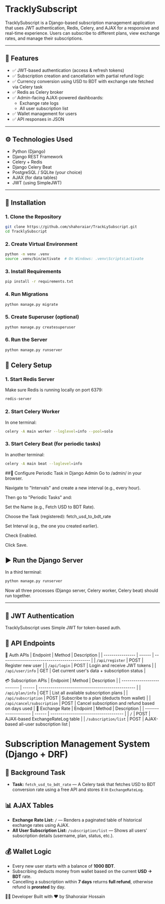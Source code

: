 # TracklySubscript

TracklySubscript is a Django-based subscription management application that uses JWT authentication, Redis, Celery, and AJAX for a responsive and real-time experience. Users can subscribe to different plans, view exchange rates, and manage their subscriptions.

---

## 🚀 Features

- ✅ JWT-based authentication (access & refresh tokens)
- ✅ Subscription creation and cancellation with partial refund logic
- ✅ Currency conversion using USD to BDT with exchange rate fetched via Celery task
- ✅ Redis as Celery broker
- ✅ Admin-facing AJAX-powered dashboards:
  - Exchange rate logs
  - All user subscription list
- ✅ Wallet management for users
- ✅ API responses in JSON

---

## ⚙️ Technologies Used

- Python (Django)
- Django REST Framework
- Celery + Redis
- Django Celery Beat
- PostgreSQL / SQLite (your choice)
- AJAX (for data tables)
- JWT (using SimpleJWT)

---

## 🔧 Installation

### 1. Clone the Repository

```bash
git clone https://github.com/shahoraiar/TrackLySubscript.git
cd TracklySubscript
```
### 2. Create Virtual Environment
```bash
python -m venv .venv
source .venv/bin/activate  # On Windows: .venv\Scripts\activate
```
### 3. Install Requirements
```bash
pip install -r requirements.txt
```
### 4. Run Migrations
```bash
python manage.py migrate
```
### 5. Create Superuser (optional)
```bash
python manage.py createsuperuser
```
### 6. Run the Server
```bash
python manage.py runserver
```
## 🔁 Celery Setup

### 1. Start Redis Server
Make sure Redis is running locally on port 6379:
```bash
redis-server
```
### 2. Start Celery Worker
In one terminal:
```bash
celery -A main worker --loglevel=info --pool=solo
```
### 3. Start Celery Beat (for periodic tasks)
In another terminal:
```bash
celery -A main beat --loglevel=info
```

##🔧 Configure Periodic Task in Django Admin
Go to /admin/ in your browser.

Navigate to "Intervals" and create a new interval (e.g., every hour).

Then go to "Periodic Tasks" and:

Set the Name (e.g., Fetch USD to BDT Rate).

Choose the Task (registered): fetch_usd_to_bdt_rate

Set Interval (e.g., the one you created earlier).

Check Enabled.

Click Save.
## ▶ Run the Django Server
In a third terminal:
```bash
python manage.py runserver
```
Now all three processes (Django server, Celery worker, Celery beat) should run together.

---

## 🔑 JWT Authentication
TracklySubscript uses Simple JWT for token-based auth.

## 🔌 API Endpoints
🔐 Auth APIs
| Endpoint         | Method | Description                                   |
| ---------------- | ------ | --------------------------------------------- |
| `/api/register`  | POST   | Register new user                             |
| `/api/login`     | POST   | Login and receive JWT tokens                  |
| `/api/user/info` | GET    | Get current user's data + subscription status |

💳 Subscription APIs
| Endpoint                   | Method | Description                                       |
| -------------------------- | ------ | ------------------------------------------------- |
| `/api/plan/info`           | GET    | List all available subscription plans             |
| `/api/subscription`        | POST   | Subscribe to a plan (deducts from wallet)         |
| `/api/cancel/subscription` | POST   | Cancel subscription and refund based on days used |
💱 Exchange Rate
| Endpoint             | Method | Description                           |
| -------------------- | ------ | ------------------------------------- |
| `/`                  | POST   | AJAX-based ExchangeRateLog table      |
| `/subscription/list` | POST   | AJAX-based all-user subscription list |


# Subscription Management System (Django + DRF)

## 🔁 Background Task
- **Task:** `fetch_usd_to_bdt_rate` — A Celery task that fetches USD to BDT conversion rate using a free API and stores it in `ExchangeRateLog`.

## 📊 AJAX Tables
- **Exchange Rate List:** `/` — Renders a paginated table of historical exchange rates using AJAX.  
- **All User Subscription List:** `/subscription/list` — Shows all users' subscription details (username, plan, status, etc.).

## 💰 Wallet Logic
- Every new user starts with a balance of **1000 BDT**.  
- Subscribing deducts money from wallet based on the current **USD → BDT** rate.  
- Cancelling a subscription within **7 days** returns **full refund**, otherwise refund is **prorated** by day.

👨‍💻 Developer
Built with ❤️ by Shahoraiar Hossain
